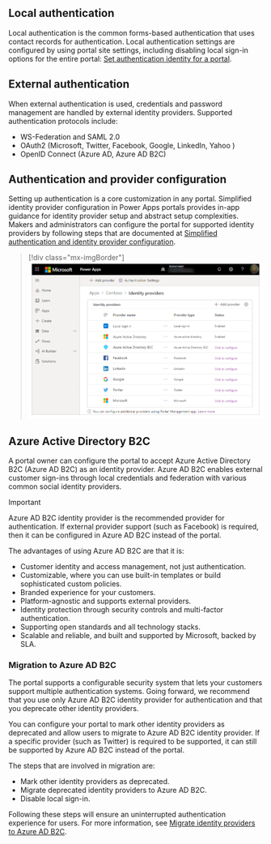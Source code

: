 ## Local authentication

Local authentication is the common forms-based authentication that uses contact records for authentication. Local authentication settings are configured by using portal site settings, including disabling local sign-in options for the entire portal: [Set authentication identity for a portal](https://docs.microsoft.com/powerapps/maker/portals/configure/set-authentication-identity/?azure-portal=true).

## External authentication

When external authentication is used, credentials and password management are handled by external identity providers. Supported authentication protocols include:

- WS-Federation and SAML 2.0
- OAuth2 (Microsoft, Twitter, Facebook, Google, LinkedIn, Yahoo )
- OpenID Connect (Azure AD, Azure AD B2C)

## Authentication and provider configuration

Setting up authentication is a core customization in any portal. Simplified identity provider configuration in Power Apps portals provides in-app guidance for identity provider setup and abstract setup complexities. Makers and administrators can configure the portal for supported identity providers by following steps that are documented at [Simplified authentication and identity provider configuration](https://docs.microsoft.com/powerapps/maker/portals/configure/use-simplified-authentication-configuration/?azure-portal=true).

> [!div class="mx-imgBorder"]
> [![Identity providers](../media/portal-authentication-settings.png)](../media/portal-authentication-settings.png#lightbox)

## Azure Active Directory B2C

A portal owner can configure the portal to accept Azure Active Directory B2C (Azure AD B2C) as an identity provider. Azure AD B2C enables external customer sign-ins through local credentials and federation with various common social identity providers.

> [!IMPORTANT]
> Azure AD B2C identity provider is the recommended provider for authentication. If external provider support (such as Facebook) is required, then it can be configured in Azure AD B2C instead of the portal.

The advantages of using Azure AD B2C are that it is:

- Customer identity and access management, not just authentication.
- Customizable, where you can use built-in templates or build sophisticated custom policies.
- Branded experience for your customers.
- Platform-agnostic and supports external providers.
- Identity protection through security controls and multi-factor authentication.
- Supporting open standards and all technology stacks.
- Scalable and reliable, and built and supported by Microsoft, backed by SLA.

### Migration to Azure AD B2C

The portal supports a configurable security system that lets your customers support multiple authentication systems. Going forward, we recommend that you use only Azure AD B2C identity provider for authentication and that you deprecate other identity providers.

You can configure your portal to mark other identity providers as deprecated and allow users to migrate to Azure AD B2C identity provider. If a specific provider (such as Twitter) is required to be supported, it can still be supported by Azure AD B2C instead of the portal.

The steps that are involved in migration are:

- Mark other identity providers as deprecated.
- Migrate deprecated identity providers to Azure AD B2C.
- Disable local sign-in.

Following these steps will ensure an uninterrupted authentication experience for users. For more information, see [Migrate identity providers to Azure AD B2C](https://docs.microsoft.com/powerapps/maker/portals/configure/migrate-identity-providers/?azure-portal=true).
